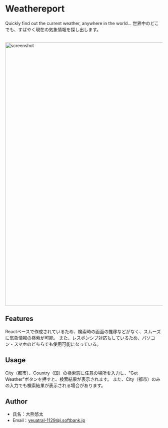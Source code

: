 # Weathereport

Quickly find out the current weather, anywhere in the world...
世界中のどこでも、すばやく現在の気象情報を探し出します。

<br/>

<img width="840" alt="screenshot" src="https://user-images.githubusercontent.com/39920490/73659960-9bdd2e00-46da-11ea-8b1f-6fc896b50ed5.png">


## Features

Reactベースで作成されているため、検索時の画面の推移などがなく、スムーズに気象情報の検索が可能。
また、レスポンシブ対応もしているため、パソコン・スマホのどちらでも使用可能になっている。

## Usage

City（都市）、Country（国）の検索窓に任意の場所を入力し、"Get Weather"ボタンを押すと、検索結果が表示されます。
また、City（都市）のみの入力でも検索結果が表示される場合があります。

## Author

* 氏名：大熊悠太
* Email：yeuatral-1129@i.softbank.jp
